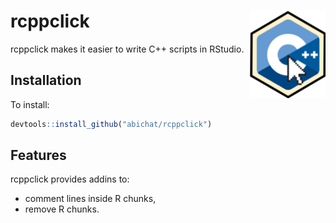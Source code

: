 
<!-- README.md is generated from README.Rmd. Please edit that file -->
rcppclick <img src="man/figures/logo.png" align="right" height=140/>
====================================================================

rcppclick makes it easier to write C++ scripts in RStudio.

Installation
------------

To install:

``` r
devtools::install_github("abichat/rcppclick")
```

Features
--------

rcppclick provides addins to:

-   comment lines inside R chunks,
-   remove R chunks.
